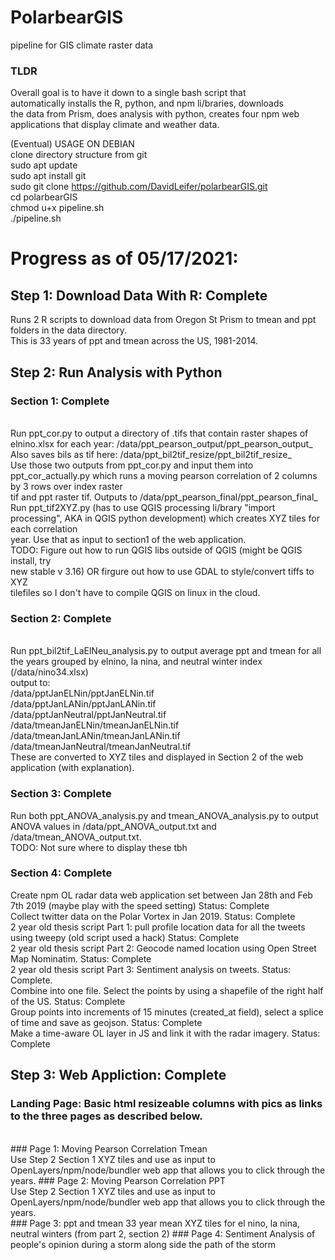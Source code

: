 # PolarbearGIS
pipeline for GIS climate raster data </br>

### TLDR
Overall goal is to have it down to a single bash script that </br> automatically installs the R, python, and npm li/braries, downloads </br> the data from Prism, does analysis with python, creates four npm web </br> applications that display climate and weather data. </br>

(Eventual) USAGE ON DEBIAN</br>
clone directory structure from git</br>
sudo apt update</br>
sudo apt install git</br>
sudo git clone https://github.com/DavidLeifer/polarbearGIS.git</br>
cd polarbearGIS</br>
chmod u+x pipeline.sh</br>
./pipeline.sh</br>

# Progress as of 05/17/2021:

## Step 1: Download Data With R: Complete
Runs 2 R scripts to download data from Oregon St Prism to tmean and ppt folders in the data directory. </br>
This is 33 years of ppt and tmean across the US, 1981-2014. </br>

## Step 2: Run Analysis with Python
### Section 1: Complete
</br>
Run ppt_cor.py to output a directory of .tifs that contain raster shapes of elnino.xlsx for each year: /data/ppt_pearson_output/ppt_pearson_output_ </br>
Also saves bils as tif here: /data/ppt_bil2tif_resize/ppt_bil2tif_resize_ </br>
Use those two outputs from ppt_cor.py and input them into ppt_cor_actually.py which runs a moving pearson correlation of 2 columns by 3 rows over index raster </br>
tif and ppt raster tif. Outputs to /data/ppt_pearson_final/ppt_pearson_final_ </br>
Run ppt_tif2XYZ.py (has to use QGIS processing li/brary "import processing", AKA in QGIS python development) which creates XYZ tiles for each correlation </br>
year. Use that as input to section1 of the web application. </br>
TODO: Figure out how to run QGIS libs outside of QGIS (might be QGIS install, try</br> new stable v 3.16) OR firgure out how to use GDAL to style/convert tiffs to XYZ </br>tilefiles so I don't have to compile QGIS on linux in the cloud.</br>

### Section 2: Complete
</br>
Run ppt_bil2tif_LaElNeu_analysis.py to output average ppt and tmean for all the years grouped by elnino, la nina, and neutral winter index (/data/nino34.xlsx) </br> output to: </br>
/data/pptJanELNin/pptJanELNin.tif </br>
/data/pptJanLANin/pptJanLANin.tif </br>
/data/pptJanNeutral/pptJanNeutral.tif </br>
/data/tmeanJanELNin/tmeanJanELNin.tif </br>
/data/tmeanJanLANin/tmeanJanLANin.tif </br>
/data/tmeanJanNeutral/tmeanJanNeutral.tif </br>
These are converted to XYZ tiles and displayed in Section 2 of the web application (with explanation). </br>

### Section 3: Complete
Run both ppt_ANOVA_analysis.py and tmean_ANOVA_analysis.py to output ANOVA values in /data/ppt_ANOVA_output.txt and /data/tmean_ANOVA_output.txt. </br>
TODO: Not sure where to display these tbh</br>

### Section 4: Complete
Create npm OL radar data web application set between Jan 28th and Feb 7th 2019 (maybe play with the speed setting) Status: Complete </br>
Collect twitter data on the Polar Vortex in Jan 2019. Status: Complete </br>
2 year old thesis script Part 1: pull profile location data for all the tweets using tweepy (old script used a hack) Status: Complete </br>
2 year old thesis script Part 2: Geocode named location using Open Street Map Nominatim. Status: Complete </br>
2 year old thesis script Part 3: Sentiment analysis on tweets. Status: Complete. </br>
Combine into one file. Select the points by using a shapefile of the right half of the US. Status: Complete </br>
Group points into increments of 15 minutes (created_at field), select a splice of time and save as geojson. Status: Complete </br>
Make a time-aware OL layer in JS and link it with the radar imagery. Status: Complete </br>


## Step 3: Web Appliction: Complete
### Landing Page: Basic html resizeable columns with pics as links to the three pages as described below.
</br>
### Page 1: Moving Pearson Correlation Tmean
</br>Use Step 2 Section 1 XYZ tiles and use as input to OpenLayers/npm/node/bundler web app that allows you to click through the years.
### Page 2: Moving Pearson Correlation PPT
</br>Use Step 2 Section 1 XYZ tiles and use as input to OpenLayers/npm/node/bundler web app that allows you to click through the years. </br>
### Page 3: ppt and tmean 33 year mean XYZ tiles for el nino, la nina, neutral winters (from part 2, section 2)
### Page 4: Sentiment Analysis of people's opinion during a storm along side the path of the storm


